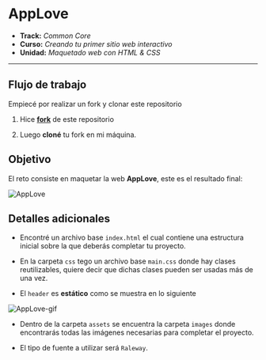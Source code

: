 # AppLove

* **Track:** _Common Core_
* **Curso:** _Creando tu primer sitio web interactivo_
* **Unidad:** _Maquetado web con HTML & CSS_

***

## Flujo de trabajo

 Empiecé por realizar un fork y clonar este repositorio

1. Hice [**fork**](https://gist.github.com/ivandevp/1de47ae69a5e139a6622d78c882e1f74) de este repositorio

2. Luego  **cloné** tu fork en mi máquina.

## Objetivo

El reto consiste en maquetar la web **AppLove**, este es el resultado final:

![AppLove](https://fotos.subefotos.com/1edc0aab51f1d624da4a24ab86129d87o.png) 

## Detalles adicionales

- Encontré un archivo base `index.html` el cual contiene una estructura inicial sobre la que deberás completar tu proyecto.

- En la carpeta `css` tego un archivo base `main.css` donde hay clases reutilizables, quiere decir que dichas clases pueden ser usadas más de una vez.


- El `header` es **estático** como se muestra en lo siguiente

![AppLove-gif](https://fotos.subefotos.com/da068e44cb72b36ba6c4458130c00185o.gif) 

- Dentro de la carpeta `assets` se encuentra la carpeta `images` donde encontrarás todas las imágenes necesarias para completar el proyecto.

- El tipo de fuente a utilizar será `Raleway`.

